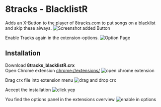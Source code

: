 # 8tracks - BlacklistR

<p>
Adds an X-Button to the player of 8tracks.com to put songs on a blacklist and skip these always.
  <img src="https://github.com/BenRichter/skip8tracks/blob/master/img-readme/preview1.jpg" alt="Screenshot added Button"/>
</p>
<p>
Enable Tracks again in the extension-options.
  <img src="https://github.com/BenRichter/skip8tracks/blob/master/img-readme/preview2.jpg" alt="Option Page"/>
</p>

<h2>Installation</h2>
<p>
Download <b>8tracks_blacklistR.crx</b><br>
Open Chrome extension <a href="chrome://extensions/" target="_blank">chrome://extensions/</a>
  <img src="https://github.com/BenRichter/skip8tracks/blob/master/img-readme/how-to1.jpg" title="open chrome extension"  alt="open chrome extension"/>
</p>
<p>
 Drag crx file into extension menu
  <img src="https://github.com/BenRichter/skip8tracks/blob/master/img-readme/how-to2.jpg" title="drag and drop crx" alt="drag and drop crx"/>
</p>
<p>
Accept the installation
  <img src="https://github.com/BenRichter/skip8tracks/blob/master/img-readme/how-to3.jpg" title="click yep" alt="click yep"/>
</p>
<p>
You find the options panel in the extensions overview
<img src="https://github.com/BenRichter/skip8tracks/blob/master/img-readme/how-to4.jpg" title="enable in options" alt="enable in options"/>
</p>
